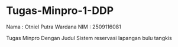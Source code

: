 # Tugas-Minpro-1-DDP
Nama : Otniel Putra Wardana
NIM : 2509116081

Tugas Minpro Dengan Judul
Sistem reservasi lapangan bulu tangkis
